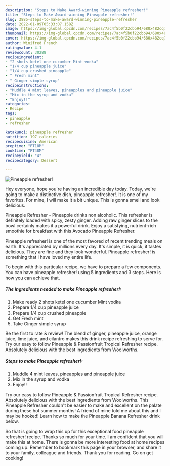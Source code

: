 ```yaml
---
description: "Steps to Make Award-winning Pineapple refresher!"
title: "Steps to Make Award-winning Pineapple refresher!"
slug: 3885-steps-to-make-award-winning-pineapple-refresher
date: 2022-01-09T05:33:07.158Z
image: https://img-global.cpcdn.com/recipes/7ac4f5b0f22cbb94/680x482cq70/pineapple-refresher-recipe-main-photo.jpg
thumbnail: https://img-global.cpcdn.com/recipes/7ac4f5b0f22cbb94/680x482cq70/pineapple-refresher-recipe-main-photo.jpg
cover: https://img-global.cpcdn.com/recipes/7ac4f5b0f22cbb94/680x482cq70/pineapple-refresher-recipe-main-photo.jpg
author: Winifred French
ratingvalue: 4.1
reviewcount: 30288
recipeingredient:
- "2 shots ketel one cucumber Mint vodka"
- "1/4 cup pineapple juice"
- "1/4 cup crushed pineapple"
- " Fresh mint"
- " Ginger simple syrup"
recipeinstructions:
- "Muddle 4 mint leaves, pineapples and pineapple juice"
- "Mix in the syrup and vodka"
- "Enjoy!!"
categories:
- Recipe
tags:
- pineapple
- refresher

katakunci: pineapple refresher 
nutrition: 197 calories
recipecuisine: American
preptime: "PT18M"
cooktime: "PT48M"
recipeyield: "4"
recipecategory: Dessert

---
```



![Pineapple refresher!](https://img-global.cpcdn.com/recipes/7ac4f5b0f22cbb94/680x482cq70/pineapple-refresher-recipe-main-photo.jpg)

Hey everyone, hope you're having an incredible day today. Today, we're going to make a distinctive dish, pineapple refresher!. It is one of my favorites. For mine, I will make it a bit unique. This is gonna smell and look delicious.

Pineapple Refresher - Pineapple drinks non alcoholic. This refresher is definitely loaded with spicy, zesty ginger. Adding raw ginger slices to the bowl certainly makes it a powerful drink. Enjoy a satisfying, nutrient-rich smoothie for breakfast with this Avocado Pineapple Refresher.

Pineapple refresher! is one of the most favored of recent trending meals on earth. It's appreciated by millions every day. It's simple, it is quick, it tastes delicious. They are fine and they look wonderful. Pineapple refresher! is something that I have loved my entire life.


To begin with this particular recipe, we have to prepare a few components. You can have pineapple refresher! using 5 ingredients and 3 steps. Here is how you can achieve that.

<!--inarticleads1-->

##### The ingredients needed to make Pineapple refresher!:

1. Make ready 2 shots ketel one cucumber Mint vodka
1. Prepare 1/4 cup pineapple juice
1. Prepare 1/4 cup crushed pineapple
1. Get  Fresh mint
1. Take  Ginger simple syrup


Be the first to rate &amp; review! The blend of ginger, pineapple juice, orange juice, lime juice, and cilantro makes this drink recipe refreshing to serve for. Try our easy to follow Pineapple &amp; Passionfruit Tropical Refresher recipe. Absolutely delicious with the best ingredients from Woolworths. 

<!--inarticleads2-->

##### Steps to make Pineapple refresher!:

1. Muddle 4 mint leaves, pineapples and pineapple juice
1. Mix in the syrup and vodka
1. Enjoy!!


Try our easy to follow Pineapple &amp; Passionfruit Tropical Refresher recipe. Absolutely delicious with the best ingredients from Woolworths. This Pineapple Refresher couldn&#39;t be easier to make and excellent on the palate during these hot summer months! A friend of mine told me about this and I may be hooked! Learn how to make the Pineapple Banana Refresher drink below. 

So that is going to wrap this up for this exceptional food pineapple refresher! recipe. Thanks so much for your time. I am confident that you will make this at home. There is gonna be more interesting food at home recipes coming up. Remember to bookmark this page in your browser, and share it to your family, colleague and friends. Thank you for reading. Go on get cooking!
